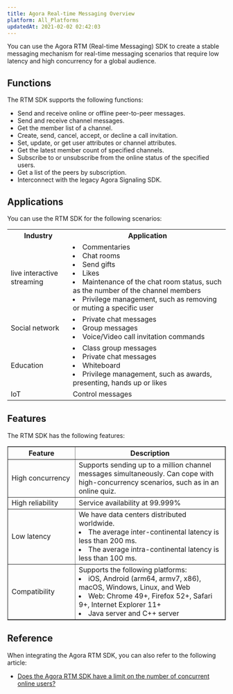 ```yaml
---
title: Agora Real-time Messaging Overview
platform: All_Platforms
updatedAt: 2021-02-02 02:42:03
---
```

You can use the Agora RTM (Real-time Messaging) SDK to create a stable messaging mechanism for real-time messaging scenarios that require low latency and high concurrency for a global audience. 

## Functions

The RTM SDK supports the following functions:

-   Send and receive online or offline peer-to-peer messages.
-   Send and receive channel messages.
-   Get the member list of a channel.
-   Create, send, cancel, accept, or decline a call invitation. 
-   Set, update, or get user attributes or channel attributes.
-   Get the latest member count of specified channels. 
-   Subscribe to or unsubscribe from the online status of the specified users.
-   Get a list of the peers by subscription.
-   Interconnect with the legacy Agora Signaling SDK.


## Applications

You can use the RTM SDK for the following scenarios:

<table>
  <tr>
    <th>Industry</th>
    <th>Application</th>
  </tr>
  <tr>
    <td>live interactive streaming</td>
    <td><li>Commentaries<br><li>Chat rooms<br><li>Send gifts<br><li>Likes<br><li>Maintenance of the chat room status, such as the number of the channel members<br><li>Privilege management, such as removing or muting a specific user<br></td>
  </tr>
  <tr>
    <td>Social network</td>
    <td><li>Private chat messages<br><li>Group messages<br><li>Voice/Video call invitation commands<br></td>
  </tr>
  <tr>
    <td>Education</td>
    <td><li>Class group messages<br><li>Private chat messages<br><li>Whiteboard<br><li>Privilege management, such as awards, presenting, hands up or likes<br></td>
  </tr>
  <tr>
    <td>IoT</td>
    <td>Control messages</td>
  </tr>
</table>

## Features

The RTM SDK has the following features:

<table border="1" width="100%">
  <tr>
    <th width="20%">Feature </th>
    <th width="50%">Description</th>
  </tr>
  <tr>
    <td>High concurrency</td>
    <td>Supports sending up to a million channel messages simultaneously. Can cope with high-concurrency scenarios, such as in an online quiz. <br></td>
  </tr>
  <tr>
    <td>High reliability</td>
    <td>Service availability at 99.999%</td>
  </tr>
	  <tr>
    <td>Low latency</td>
    <td>We have data centers distributed worldwide. <li>The average inter-continental latency is less than 200 ms.<br><li>The average intra-continental latency is less than 100 ms.<br></td>
  </tr>
	  <tr>
    <td>Compatibility</td>
    <td>Supports the following platforms:<li>iOS, Android (arm64, armv7, x86), macOS, Windows, Linux, and Web<br><li> Web: Chrome 49+, Firefox 52+, Safari 9+, Internet Explorer 11+<br><li>Java server and C++ server<br></td>
  </tr>
</table>


## Reference

When integrating the Agora RTM SDK, you can also refer to the following article:

- [Does the Agora RTM SDK have a limit on the number of concurrent online users?](https://docs.agora.io/en/faq/rtm_concurrency)